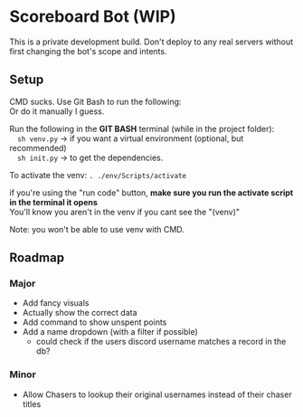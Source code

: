 # Scoreboard Bot (WIP)
This is a private development build. Don't deploy to any real servers without first changing the bot's scope and intents.

## Setup
CMD sucks. Use Git Bash to run the following:<br>
Or do it manually I guess.

Run the following in the **GIT BASH** terminal (while in the project folder):<br>
&emsp;`sh venv.py` -> if you want a virtual environment (optional, but recommended)<br>
&emsp;`sh init.py` -> to get the dependencies.

To activate the venv: `. ./env/Scripts/activate`

if you're using the "run code" button, **make sure you run the activate script in the terminal it opens**<br>
You'll know you aren't in the venv if you cant see the "(venv)"

Note: you won't be able to use venv with CMD.

## Roadmap

### Major
- Add fancy visuals
- Actually show the correct data
- Add command to show unspent points
- Add a name dropdown (with a filter if possible)
  - could check if the users discord username matches a record in the db?

### Minor
- Allow Chasers to lookup their original usernames instead of their chaser titles